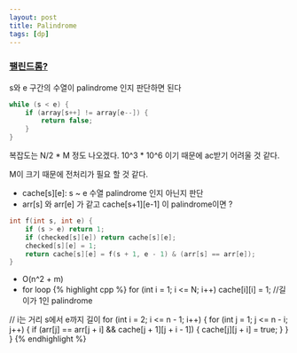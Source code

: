 ```yaml
---
layout: post
title: Palindrome
tags: [dp]
---
```


### [팰린드롬?](https://www.acmicpc.net/problem/10942)
s와 e 구간의 수열이 palindrome 인지 판단하면 된다

``` cpp
while (s < e) { 
    if (array[s++] != array[e--]) { 
        return false; 
    } 
}
```

복잡도는 N/2 * M 정도 나오겠다. 10^3 * 10^6 이기 때문에 ac받기 어려울 것 같다.

M이 크기 때문에 전처리가 필요 할 것 같다. 
* cache[s][e]: s ~ e 수열 palindrome 인지 아닌지 판단
* arr[s] 와 arr[e] 가 같고 cache[s+1][e-1] 이 palindrome이면 ? 

``` cpp
int f(int s, int e) {
    if (s > e) return 1;
    if (checked[s][e]) return cache[s][e];
    checked[s][e] = 1;
    return cache[s][e] = f(s + 1, e - 1) & (arr[s] == arr[e]);
}
```
* O(n^2 + m)
* for loop
{% highlight cpp %}
for (int i = 1; i <= N; i++) 
    cache[i][i] = 1; //길이가 1인 palindrome

// i는 거리 s에서 e까지 길이 
for (int i = 2; i <= n - 1; i++) {
    for (int j = 1; j <= n - i; j++) { 
        if (arr[j] == arr[j + i] && cache[j + 1][j + i - 1]) { 
            cache[j][j + i] = true;
        }
    } 
}
{% endhighlight %}
